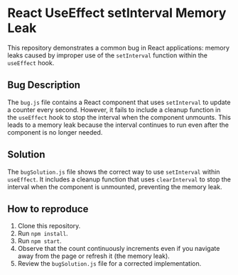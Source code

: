 # React UseEffect setInterval Memory Leak

This repository demonstrates a common bug in React applications: memory leaks caused by improper use of the `setInterval` function within the `useEffect` hook.

## Bug Description
The `bug.js` file contains a React component that uses `setInterval` to update a counter every second.  However, it fails to include a cleanup function in the `useEffect` hook to stop the interval when the component unmounts. This leads to a memory leak because the interval continues to run even after the component is no longer needed.

## Solution
The `bugSolution.js` file shows the correct way to use `setInterval` within `useEffect`. It includes a cleanup function that uses `clearInterval` to stop the interval when the component is unmounted, preventing the memory leak.

## How to reproduce
1. Clone this repository.
2. Run `npm install`.
3. Run `npm start`.
4. Observe that the count continuously increments even if you navigate away from the page or refresh it (the memory leak).
5. Review the `bugSolution.js` file for a corrected implementation.
